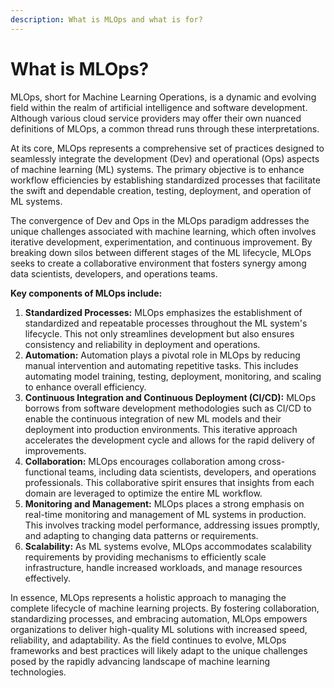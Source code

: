 ```yaml
---
description: What is MLOps and what is for?
---
```


# What is MLOps?

MLOps, short for Machine Learning Operations, is a dynamic and evolving field within the realm of artificial intelligence and software development. Although various cloud service providers may offer their own nuanced definitions of MLOps, a common thread runs through these interpretations.

At its core, MLOps represents a comprehensive set of practices designed to seamlessly integrate the development (Dev) and operational (Ops) aspects of machine learning (ML) systems. The primary objective is to enhance workflow efficiencies by establishing standardized processes that facilitate the swift and dependable creation, testing, deployment, and operation of ML systems.

The convergence of Dev and Ops in the MLOps paradigm addresses the unique challenges associated with machine learning, which often involves iterative development, experimentation, and continuous improvement. By breaking down silos between different stages of the ML lifecycle, MLOps seeks to create a collaborative environment that fosters synergy among data scientists, developers, and operations teams.



**Key components of MLOps include:**

1. **Standardized Processes:** MLOps emphasizes the establishment of standardized and repeatable processes throughout the ML system's lifecycle. This not only streamlines development but also ensures consistency and reliability in deployment and operations.
2. **Automation:** Automation plays a pivotal role in MLOps by reducing manual intervention and automating repetitive tasks. This includes automating model training, testing, deployment, monitoring, and scaling to enhance overall efficiency.
3. **Continuous Integration and Continuous Deployment (CI/CD):** MLOps borrows from software development methodologies such as CI/CD to enable the continuous integration of new ML models and their deployment into production environments. This iterative approach accelerates the development cycle and allows for the rapid delivery of improvements.
4. **Collaboration:** MLOps encourages collaboration among cross-functional teams, including data scientists, developers, and operations professionals. This collaborative spirit ensures that insights from each domain are leveraged to optimize the entire ML workflow.
5. **Monitoring and Management:** MLOps places a strong emphasis on real-time monitoring and management of ML systems in production. This involves tracking model performance, addressing issues promptly, and adapting to changing data patterns or requirements.
6. **Scalability:** As ML systems evolve, MLOps accommodates scalability requirements by providing mechanisms to efficiently scale infrastructure, handle increased workloads, and manage resources effectively.

In essence, MLOps represents a holistic approach to managing the complete lifecycle of machine learning projects. By fostering collaboration, standardizing processes, and embracing automation, MLOps empowers organizations to deliver high-quality ML solutions with increased speed, reliability, and adaptability. As the field continues to evolve, MLOps frameworks and best practices will likely adapt to the unique challenges posed by the rapidly advancing landscape of machine learning technologies.
